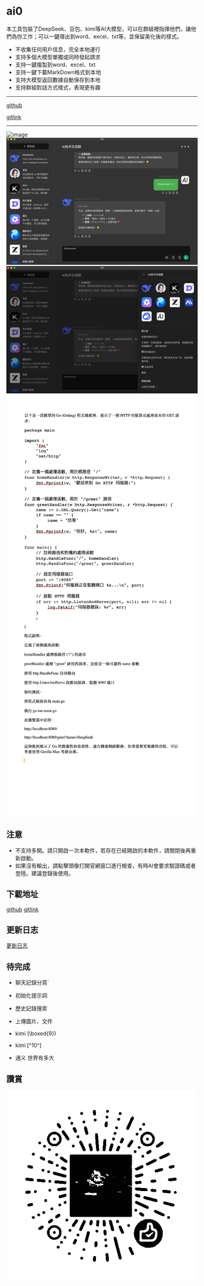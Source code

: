 # ai0

本工具包裝了DeepSeek、豆包、kimi等AI大模型，可以在群組裡指揮他們，讓他們為你工作；可以一鍵導出到word、excel、txt等，並保留美化後的樣式。

- 不收集任何用戶信息，完全本地運行
- 支持多個大模型單獨或同時發起請求
- 支持一鍵複製到word、excel、txt
- 支持一鍵下載MarkDown格式到本地
- 支持大模型返回數據自動保存到本地
- 支持群組對話方式樣式，表現更有趣

---

[github](https://github.com/lizongying/ai0/)

[gitlink](https://www.gitlink.org.cn/lizongying/ai0/)

---

![image](./screenshots/1.gif)
![image](./screenshots/img_2.png)
![image](./screenshots/img_3.png)
![複製為Doc](./screenshots/img.png)
![複製為Txt](./screenshots/img_1.png)

## 注意

- 不支持多開。請只開啟一次本軟件，若存在已經開啟的本軟件，請關閉後再重新啟動。
- 如果沒有輸出，請點擊頭像打開官網窗口進行檢查，有時AI會要求驗證碼或者登陸。建議登錄後使用。

## 下載地址

[github](https://github.com/lizongying/ai0/releases)
[gitlink](https://www.gitlink.org.cn/lizongying/ai0/releases)

## 更新日志

[更新日志](./HISTORY.md)

## 待完成

- 聊天記錄分頁`
- 初始化提示詞
- 歷史記錄搜索
- 上傳圖片、文件

- kimi (\boxed{9})
- kimi [^10^]
- 通义 世界有多大

## 讚賞

![image](./screenshots/appreciate.png)